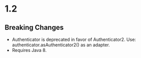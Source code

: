 # 1.2

## Breaking Changes
* Authenticator is deprecated in favor of Authenticator2.
  Use: authenticator.asAuthenticator2() as an adapter.
* Requires Java 8.
